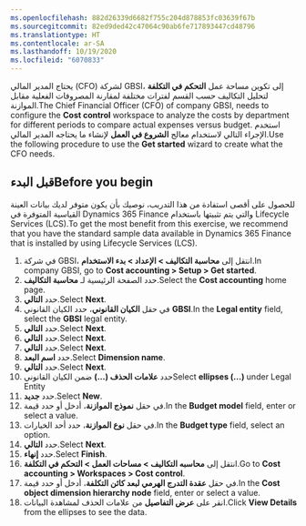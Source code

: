 ```yaml
---
ms.openlocfilehash: 882d26339d6682f755c204d878853fc03639f67b
ms.sourcegitcommit: 82ed9ded42c47064c90ab6fe717893447cd48796
ms.translationtype: HT
ms.contentlocale: ar-SA
ms.lasthandoff: 10/19/2020
ms.locfileid: "6070833"
---
```

<span data-ttu-id="50553-101">يحتاج المدير المالي (CFO) لشركة GBSI، إلى تكوين مساحة عمل **التحكم في التكلفة** لتحليل التكاليف حسب القسم لفترات مختلفة لمقارنة المصروفات الفعلية مقابل الموازنة.</span><span class="sxs-lookup"><span data-stu-id="50553-101">The Chief Financial Officer (CFO) of company GBSI, needs to configure the **Cost control** workspace to analyze the costs by department for different periods to compare actual expenses versus budget.</span></span> <span data-ttu-id="50553-102">استخدم الإجراء التالي لاستخدام معالج **الشروع في العمل** لإنشاء ما يحتاجه المدير المالي.</span><span class="sxs-lookup"><span data-stu-id="50553-102">Use the following procedure to use the **Get started** wizard to create what the CFO needs.</span></span>

## <a name="before-you-begin"></a><span data-ttu-id="50553-103">قبل البدء</span><span class="sxs-lookup"><span data-stu-id="50553-103">Before you begin</span></span> 

<span data-ttu-id="50553-104">للحصول على أقصى استفادة من هذا التدريب، نوصيك بأن يكون متوفر لديك بيانات العينة القياسية المتوفرة في Dynamics 365 Finance والتي يتم تثبيتها باستخدام Lifecycle Services (LCS).</span><span class="sxs-lookup"><span data-stu-id="50553-104">To get the most benefit from this exercise, we recommend that you have the standard sample data available in Dynamics 365 Finance that is installed by using Lifecycle Services (LCS).</span></span> 

1.  <span data-ttu-id="50553-105">في شركة GBSI، انتقل إلى **محاسبة التكاليف > الإعداد > بدء الاستخدام**.</span><span class="sxs-lookup"><span data-stu-id="50553-105">In company GBSI, go to **Cost accounting > Setup > Get started**.</span></span>
2.  <span data-ttu-id="50553-106">حدد الصفحة الرئيسية لـ **محاسبة التكاليف**.</span><span class="sxs-lookup"><span data-stu-id="50553-106">Select the **Cost accounting** home page.</span></span>
3.  <span data-ttu-id="50553-107">حدد **التالي**.</span><span class="sxs-lookup"><span data-stu-id="50553-107">Select **Next**.</span></span>
4.  <span data-ttu-id="50553-108">في حقل **الكيان القانوني**، حدد الكيان القانوني **GBSI‎**.</span><span class="sxs-lookup"><span data-stu-id="50553-108">In the **Legal entity** field, select the **GBSI** legal entity.</span></span>
5.  <span data-ttu-id="50553-109">حدد **التالي**.</span><span class="sxs-lookup"><span data-stu-id="50553-109">Select **Next**.</span></span>
6.  <span data-ttu-id="50553-110">حدد **التالي**.</span><span class="sxs-lookup"><span data-stu-id="50553-110">Select **Next**.</span></span>
7.  <span data-ttu-id="50553-111">حدد **التالي**.</span><span class="sxs-lookup"><span data-stu-id="50553-111">Select **Next**.</span></span>
8.  <span data-ttu-id="50553-112">حدد **اسم البعد**.</span><span class="sxs-lookup"><span data-stu-id="50553-112">Select **Dimension name**.</span></span>
9.  <span data-ttu-id="50553-113">حدد **التالي**.</span><span class="sxs-lookup"><span data-stu-id="50553-113">Select **Next**.</span></span>
10. <span data-ttu-id="50553-114">حدد **علامات الحذف (...)** ضمن الكيان القانوني</span><span class="sxs-lookup"><span data-stu-id="50553-114">Select **ellipses (...)** under Legal Entity</span></span> 
11. <span data-ttu-id="50553-115">حدد **جديد‎**.</span><span class="sxs-lookup"><span data-stu-id="50553-115">Select **New**.</span></span>
11. <span data-ttu-id="50553-116">في حقل **نموذج الموازنة**، أدخل أو حدد قيمة.</span><span class="sxs-lookup"><span data-stu-id="50553-116">In the **Budget model** field, enter or select a value.</span></span>
12. <span data-ttu-id="50553-117">في حقل **نوع الموازنة**، حدد أحد الخيارات.</span><span class="sxs-lookup"><span data-stu-id="50553-117">In the **Budget type** field, select an option.</span></span>
13. <span data-ttu-id="50553-118">حدد **التالي**.</span><span class="sxs-lookup"><span data-stu-id="50553-118">Select **Next**.</span></span>
14. <span data-ttu-id="50553-119">حدد **إنهاء**.</span><span class="sxs-lookup"><span data-stu-id="50553-119">Select **Finish**.</span></span>
15. <span data-ttu-id="50553-120">انتقل إلى **محاسبه التكاليف > مساحات العمل > التحكم في التكلفة**.</span><span class="sxs-lookup"><span data-stu-id="50553-120">Go to **Cost accounting > Workspaces > Cost control**.</span></span>
16. <span data-ttu-id="50553-121">في حقل **عقدة التدرج الهرمي لبعد كائن التكلفة**، أدخل أو حدد قيمة.</span><span class="sxs-lookup"><span data-stu-id="50553-121">In the **Cost object dimension hierarchy node** field, enter or select a value.</span></span>
17. <span data-ttu-id="50553-122">انقر على **عرض التفاصيل** من علامات الحذف لمشاهدة البيانات.</span><span class="sxs-lookup"><span data-stu-id="50553-122">Click **View Details** from the ellipses to see the data.</span></span>

